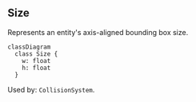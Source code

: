 ## Size

Represents an entity's axis-aligned bounding box size.

```mermaid
classDiagram
  class Size {
    w: float
    h: float
  }
```

Used by: `CollisionSystem`.


